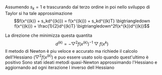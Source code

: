 Assumendo $s_k=1$ e trascurando dal terzo ordine in poi nello sviluppo di Taylor si ha tale approssimazione
$$f(x^{(k)} + s_kd^{(k)}) = f(x^{(k)}) + s_kd^{(k)T} \bigtriangledown f(x^{(k)}) + \frac{1}{2}d^{(k)T} \bigtriangledown^2f(x^{k})d^{(k)}$$

La direzione che minimizza questa quantita
$$d^{(k)} = - \bigtriangledown^2f(x^{(k)})^{-1}\bigtriangledown f(x^{k})$$
Il metodo di Newton è piu veloce e accurato ma richiede il calcolo dell'Hessiano ($\bigtriangledown^2f(x^{(k)}$) e puo essere usato solo quando quest'ultimo è positivo
Sono stati ideati metodi quasi-Newton approssimando l'Hessiano e aggiornando ad ogni iterazione l inverso dell Hessiano
